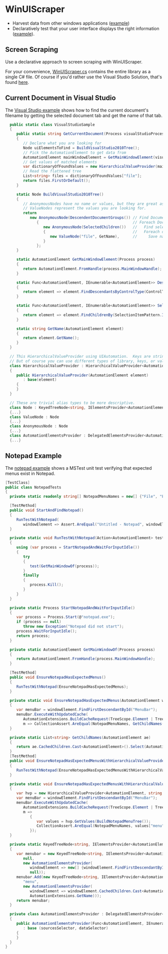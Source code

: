 WinUIScraper
============

 * Harvest data from other windows applications ([example](#current-document-in-visual-studio))
 * Declaratively test that your user interface displays the right information ([example](#notepad-example)).

Screen Scraping
------------------------------------

Use a declarative approach to screen scraping with WinUIScraper.

For your convenience, [WinUIScraper.cs](WinUIScraper/blob/master/WinUIScraper.cs) contains the entire library as a single C# file.  Of course if you'd rather use the Visual Studio Solution, that's found [here](tree/master/src).

Current Document in Visual Studio
------------------------------------
 The [Visual Studio example](WinUIScraper/blob/master/src/WinUIScraper.Samples/CurrentVisualStudioDocument.cs) shows how to find the current document's filename by getting the selected document tab and get the name of that tab.

```c#
  public static class VisualStudioSample
  {
     public static string GetCurrentDocument(Process visualStudioProcess)
     {
        // Declare what you are looking for
        Node uiElementsToFind = BuildVisualStudio2010Tree();
        // Pick the AutomationElement to get data from
        AutomationElement mainWindowElement = GetMainWindowElement(visualStudioProcess);
        // Get values of matched elements
        var dictionaryOfFoundValues = new HierarchicalValueProvider(mainWindowElement).GetValues(uiElementsToFind);
        // Read the flattened tree
        List<string> files = dictionaryOfFoundValues["file"];
        return files.FirstOrDefault();
     }

     static Node BuildVisualStudio2010Tree()
     {
        // AnonymousNodes have no name or values, but they are great as landmarks.
        // ValueNodes represent the values you are looking for.
        return
           new AnonymousNode(DescendentDocumentGroups()) // Find DocumentGroup
              {                                          // Foreach DocumentGroup
                 new AnonymousNode(SelectedChildren())   //   Find selected document
                 {                                       //   Foreach document
                    new ValueNode("file", GetName),      //     Save name as "file"
                 }
              };
     }

     static AutomationElement GetMainWindowElement(Process process)
     {
        return AutomationElement.FromHandle(process.MainWindowHandle);
     }

     static Func<AutomationElement, IEnumerable<AutomationElement>> DescendentDocumentGroups()
     {
        return element => element.FindDescendantsByControlType(ControlType.Tab).Where(e => "DocumentGroup" == e.GetClassName());
     }

     static Func<AutomationElement, IEnumerable<AutomationElement>> SelectedChildren()
     {
        return element => element.FindChildrenBy(SelectionItemPattern.IsSelectedProperty, true);
     }

     static string GetName(AutomationElement element)
     {
        return element.GetName();
     }
  }

  // This HierarchicalValueProvider using UIAutomation.  Keys are strings, and values are strings.
  // But of course you can use different types of library, keys, or values.
  class HierarchicalValueProvider : HierarchicalValueProvider<AutomationElement, string, string>
  {
     public HierarchicalValueProvider(AutomationElement element)
        : base(element)
     {
     }
  }

  // These are trivial alias types to be more descriptive.
  class Node : KeyedTreeNode<string, IElementsProvider<AutomationElement, string>>
  {...}
  class ValueNode : Node
  {...}
  class AnonymousNode : Node
  {...}
  class AutomationElementsProvider : DelegatedElementsProvider<AutomationElement, string>
  {...}
```

Notepad Example
------------------------------------
 The [notepad example](WinUIScraper/blob/master/src/WinUIScraper.UnitTests/NotepadTests.cs) shows a MSTest unit test verifying that expected menus exist in Notepad.

```c#
[TestClass]
public class NotepadTests
{
  private static readonly string[] NotepadMenuNames = new[] {"File", "Edit", "Format", "View", "Help"};

  [TestMethod]
  public void StartAndFindNotepad()
  {
     RunTestWithNotepad(
        windowElement => Assert.AreEqual("Untitled - Notepad", windowElement.GetName()));
  }

  private static void RunTestWithNotepad(Action<AutomationElement> test)
  {
     using (var process = StartNotepadAndWaitForInputIdle())
     {
        try
        {
           test(GetMainWindowOf(process));
        }
        finally
        {
           process.Kill();
        }
     }
  }

  private static Process StartNotepadAndWaitForInputIdle()
  {
     var process = Process.Start(@"notepad.exe");
     if (process == null) 
        throw new Exception("Notepad did not start");
     process.WaitForInputIdle();
     return process;
  }

  private static AutomationElement GetMainWindowOf(Process process)
  {
     return AutomationElement.FromHandle(process.MainWindowHandle);
  }

  [TestMethod]
  public void EnsureNotepadHasExpectedMenus()
  {
     RunTestWithNotepad(EnsureNotepadHasExpectedMenus);
  }

  private static void EnsureNotepadHasExpectedMenus(AutomationElement windowElement)
  {
     var menuBar = windowElement.FindFirstDescendantById("MenuBar");
     menuBar.ExecuteWithUpdatedCache(
        AutomationExtensions.BuildCacheRequest(TreeScope.Element | TreeScope.Children, AutomationElement.NameProperty),
        m => CollectionAssert.AreEqual(NotepadMenuNames, GetChildNames(m)));
  }

  private static List<string> GetChildNames(AutomationElement ae)
  {
     return ae.CachedChildren.Cast<AutomationElement>().Select(AutomationExtensions.GetName).ToList();
  }
  [TestMethod]
  public void EnsureNotepadHasExpectedMenusWithHierarchicalValueProvider()
  {
     RunTestWithNotepad(EnsureNotepadHasExpectedMenusWithHierarchicalValueProvider);
  }

  private static void EnsureNotepadHasExpectedMenusWithHierarchicalValueProvider(AutomationElement windowElement)
  {
     var hvp = new HierarchicalValueProvider<AutomationElement, string, string>(windowElement);
     var menuBar = windowElement.FindFirstDescendantById("MenuBar");
     menuBar.ExecuteWithUpdatedCache(
        AutomationExtensions.BuildCacheRequest(TreeScope.Element | TreeScope.Children, AutomationElement.NameProperty),
        m =>
           {
              var values = hvp.GetValues(BuildNotepadMenuTree());
              CollectionAssert.AreEqual(NotepadMenuNames, values["menu"]);
           });
  }

  private static KeyedTreeNode<string, IElementsProvider<AutomationElement, string>> BuildNotepadMenuTree()
  {
     var menubar = new KeyedTreeNode<string, IElementsProvider<AutomationElement, string>>(
        null,
        new AutomationElementsProvider(
           windowElement => new[] {windowElement.FindFirstDescendantById("MenuBar")},
           null));
     menubar.Add(new KeyedTreeNode<string, IElementsProvider<AutomationElement, string>>(
        "menu",
        new AutomationElementsProvider(
           windowElement => windowElement.CachedChildren.Cast<AutomationElement>(),
           AutomationExtensions.GetName)));
     return menubar;
  }

  private class AutomationElementsProvider : DelegatedElementsProvider<AutomationElement, string>
  {
     public AutomationElementsProvider(Func<AutomationElement, IEnumerable<AutomationElement>> sourcesSelector, Func<AutomationElement,string> dataSelector)
        : base (sourcesSelector, dataSelector)
     {
     }
  }
}
```